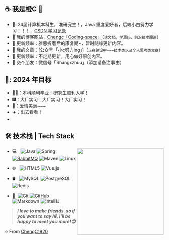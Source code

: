 ## ☕ 我是橙C 👋

- 🏫: 24届计算机本科生，准研究生！，Java 重度爱好者，后端小白努力学习！！！，[CSDN 学习记录](https://blog.csdn.net/m0_51808048)
- :cookie: 我的博客网站：[Chengc「Coding-space」](http://43.138.163.65/)（`读文档，学源码，前沿技术跟进`）
- :strawberry: 更新频率：雅思折磨后的康复期~，暂时随缘更新内容。
- :honey_pot: 我的文章：[公众号「小c努力ing」]（`正在建设中~~~技术类以及个人思考类文章`）
- :strawberry: 更新频率：不定期更新，用心做好原创内容。
- :tangerine: 交个朋友：微信号「Shangxzhuu」（添加请备注事由）

## 🎯: 2024 年目标

- 👨‍🎓：本科顺利毕业！研究生顺利入学！
- 🎆：大厂实习！大厂实习！大厂实习！
- 💌：爱情美满~~~
- ✈️：出去看看！
- 
## 🛠 技术栈 | Tech Stack

<a href="https://chodocs.cn/"><img src="https://media.giphy.com/media/SWoSkN6DxTszqIKEqv/giphy.gif" align="right" height="275" /></a>

- 💻 &#160; ![Java](https://img.shields.io/badge/-Java-333333?style=flat&logo=Java&logoColor=007396)
![Spring](http://img.shields.io/badge/-Spring-6DB33F?style=flat-square&logo=spring&logoColor=ffffff)
[![RabbitMQ](https://img.shields.io/badge/-RabbitMQ-black?style=flat-square&logo=rabbitmq&link=https://github.com/LuizCarlosAbbott/)](https://github.com/LuizCarlosAbbott/)
![Maven](http://img.shields.io/badge/-Maven-1565c0?style=flat-square&logo=apache-maven)
![Linux](https://img.shields.io/badge/-Linux-333333?style=flat&logo=Linux&logoColor=FCC624)

- 🌐 &#160; ![HTML5](https://img.shields.io/badge/-HTML5-333333?style=flat&logo=HTML5)
![Vue.js](https://img.shields.io/badge/-VueJS-333333?style=flat&logo=Vue.js)

- 🛢 &#160; ![MySQL](https://img.shields.io/badge/-MySQL-333333?style=flat&logo=mysql)
![PostgreSQL](https://img.shields.io/badge/-PostgreSQL-000000?style=flat&logo=postgresql)
![Redis](https://img.shields.io/badge/-Redis-DC382D?style=flat-square&logo=redis&logoColor=ffffff)

- 🔧 &#160;![Git](https://img.shields.io/badge/-Git-333333?style=flat&logo=git)
![GitHub](https://img.shields.io/badge/-GitHub-333333?style=flat&logo=github)
![Markdown](https://img.shields.io/badge/-Markdown-333333?style=flat&logo=markdown)
![IntellIJ](https://img.shields.io/badge/-IntellIJ%20IDEA-000000?style=flat&logo=intellij%20idea)


> ***I love to make friends. so if you want to say hi, I'll be happy to meet you more!😊***

⭐️ From [ChengC1920](https://github.com/ChengC1920)
